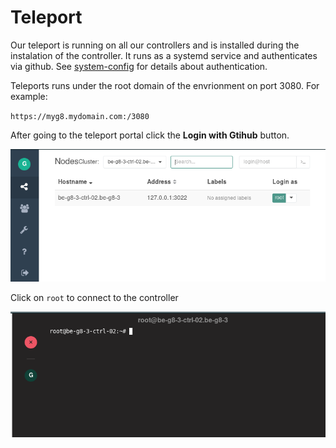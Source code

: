 # Teleport

Our teleport is running on all our controllers and is installed during the instalation of the controller.
It runs as a systemd service and authenticates via github. See [system-config](installation/system-config.md) for details about authentication.

Teleports runs under the root domain of the envrionment on port 3080. For example:

`https://myg8.mydomain.com:/3080`

After going to the teleport portal click the __Login with Gtihub__ button.

![](teleport-nodes.png)

Click on `root` to connect to the controller

![](teleport-console.png)